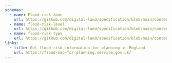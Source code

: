 ```yaml
---
schemas:
  - name: Flood risk zone
    url: https://github.com/digital-land/specification/blob/main/content/dataset/flood-risk-zone.md
  - name: flood-risk-level
    url: https://github.com/digital-land/specification/blob/main/content/dataset/flood-risk-level.md
  - name: flood-risk-type
    url: https://github.com/digital-land/specification/blob/main/content/dataset/flood-risk-type.md
links:
  - title: Get flood risk information for planning in England
    url: https://flood-map-for-planning.service.gov.uk/
---
```

